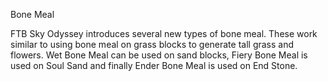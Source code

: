 Bone Meal

FTB Sky Odyssey introduces several new types of bone meal. These work similar to using bone meal on grass blocks to generate tall grass and flowers. Wet Bone Meal can be used on sand blocks, Fiery Bone Meal is used on Soul Sand and finally Ender Bone Meal is used on End Stone.